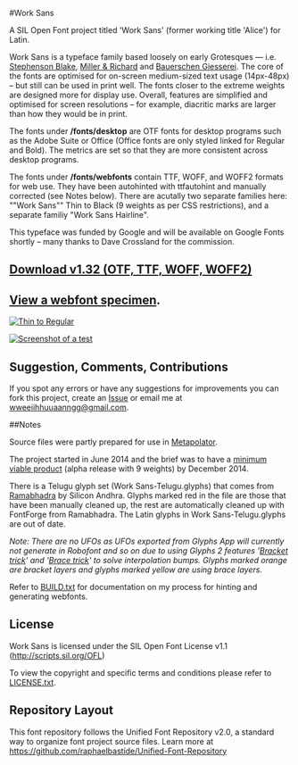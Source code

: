 #Work Sans

A SIL Open Font project titled 'Work Sans' (former working title 'Alice') for Latin.

Work Sans is a typeface family based loosely on early Grotesques — i.e. [Stephenson Blake](https://www.flickr.com/photos/stewf/14444337254/), [Miller & Richard](https://archive.org/stream/printingtypespec00millrich#page/226/mode/2up/) and [Bauerschen Giesserei](https://archive.org/stream/hauptprobeingedr00baue#page/109/mode/1up). The core of the fonts are optimised for on-screen medium-sized text usage (14px-48px) – but still can be used in print well. The fonts closer to the extreme weights are designed more for display use. Overall, features are simplified and optimised for screen resolutions – for example, diacritic marks are larger than how they would be in print.

The fonts under **/fonts/desktop** are OTF fonts for desktop programs such as the Adobe Suite or Office (Office fonts are only styled linked for Regular and Bold). The metrics are set so that they are more consistent across desktop programs.

The fonts under **/fonts/webfonts** contain TTF, WOFF, and WOFF2 formats for web use. They have been autohinted with ttfautohint and manually corrected (see Notes below). There are acutally two separate families here: ""Work Sans"" Thin to Black (9 weights as per CSS restrictions), and a separate familiy "Work Sans Hairline".

This typeface was funded by Google and will be available on Google Fonts shortly – many thanks to Dave Crossland for the commission.


## [Download v1.32 (OTF, TTF, WOFF, WOFF2)](https://github.com/weiweihuanghuang/Work-Sans/archive/v1.32.zip)

## [View a webfont specimen](http://weiweihuanghuang.github.io/Work-Sans/).

<a href="http://weiweihuanghuang.github.io/Work-Sans/">![Thin to Regular](https://github.com/weiweihuanghuang/Work-Sans/raw/master/documentation/images/waterfall.png)

![Screenshot of a test](https://github.com/weiweihuanghuang/Work-Sans/raw/master/documentation/images/preview.png)</a>


## Suggestion, Comments, Contributions
If you spot any errors or have any suggestions for improvements you can fork this project, create an [Issue](../../issues) or email me at <a href="mailto:wweeiihhuuaanngg@gmail.com">wweeiihhuuaanngg@gmail.com</a>.


##Notes

Source files were partly prepared for use in [Metapolator](http://www.metapolator.com). 

The project started in June 2014 and the brief was to have a [minimum viable product](http://en.wikipedia.org/wiki/Minimum_viable_product) (alpha release with 9 weights) by December 2014.

There is a Telugu glyph set (Work Sans-Telugu.glyphs) that comes from [Ramabhadra](http://teluguvijayam.org/fonts.html) by Silicon Andhra. Glyphs marked red in the file are those that have been manually cleaned up, the rest are automatically cleaned up with FontForge from Ramabhadra. The Latin glyphs in Work Sans-Telugu.glyphs are out of date.

*Note: There are no UFOs as UFOs exported from Glyphs App will currently not generate in Robofont and so on due to using Glyphs 2 features '[Bracket trick](http://www.glyphsapp.com/tutorials/alternating-glyph-shapes)' and '[Brace trick](http://www.glyphsapp.com/tutorials/additional-masters-for-individual-glyphs-the-brace-trick)' to solve interpolation bumps. Glyphs marked orange are bracket layers and glyphs marked yellow are using brace layers.*

Refer to [BUILD.txt](/sources/BUILD.txt) for documentation on my process for hinting and generating webfonts.


## License

Work Sans is licensed under the SIL Open Font License v1.1 (<http://scripts.sil.org/OFL>)

To view the copyright and specific terms and conditions please refer to [LICENSE.txt](LICENSE.txt).

## Repository Layout

This font repository follows the Unified Font Repository v2.0, 
a standard way to organize font project source files. Learn more at 
https://github.com/raphaelbastide/Unified-Font-Repository
